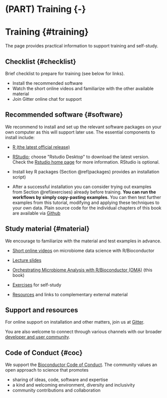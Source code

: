 # (PART) Training {-}

# Training {#training}

<script>
document.addEventListener("click", function (event) {
    if (event.target.classList.contains("rebook-collapse")) {
        event.target.classList.toggle("active");
        var content = event.target.nextElementSibling;
        if (content.style.display === "block") {
            content.style.display = "none";
        } else {
            content.style.display = "block";
        }
    }
})
</script>

<style>
.rebook-collapse {
  background-color: #eee;
  color: #444;
  cursor: pointer;
  padding: 18px;
  width: 100%;
  border: none;
  text-align: left;
  outline: none;
  font-size: 15px;
}

.rebook-content {
  padding: 0 18px;
  display: none;
  overflow: hidden;
  background-color: #f1f1f1;
}
</style>

The page provides practical information to support training and self-study.


## Checklist {#checklist}

Brief checklist to prepare for training (see below for links).

 * Install the recommended software
 * Watch the short online videos and familiarize with the other available material
 * Join Gitter online chat for support


## Recommended software {#software}

We recommend to install and set up the relevant software packages on
your own computer as this will support later use. The essential
components to install include:

* [R (the latest official release)](https://www.r-project.org/) 

* [RStudio](https://www.rstudio.com/products/rstudio/download/);
  choose "Rstudio Desktop" to download the latest version. Check the
  [Rstudio home page](https://www.rstudio.com/) for more
  information. RStudio is optional.

* Install key R packages (Section \@ref(packages) provides an installation script)


* After a successful installation you can consider trying out examples
  from Section \@ref(exercises) already before training. **You can run
  the workflows by simply copy-pasting examples.** You can then test
  further examples from this tutorial, modifying and applying these
  techniques to your own data. Plain source code for the individual chapters of this book are available via [Github](https://github.com/microbiome/OMA/tree/master/R)

## Study material {#material}

We encourage to familiarize with the material and test examples in advance.

 * [Short online videos](https://www.youtube.com/playlist?list=PLjiXAZO27elAJEptP59BN3whVJ61XIkST) on microbiome data science with R/Bioconductor  

 * [Lecture slides](https://microbiome.github.io/)

 * [Orchestrating Microbiome Analysis with R/Bioconductor (OMA)](https://microbiome.github.io/OMA/) (this book)

 * [Exercises](https://microbiome.github.io/OMA/exercises.html) for self-study

 * [Resources](https://microbiome.github.io/OMA/resources.html) and links to complementary external material



## Support and resources

For online support on installation and other matters, join us at
[Gitter](https://gitter.im/microbiome/miaverse?utm_source=badge&utm_medium=badge&utm_campaign=pr-badge&utm_content=badge).

You are also welcome to connect through various channels with our
broader [developer and user community](https://microbiome.github.io).


## Code of Conduct {#coc}

We support the [Bioconductor Code of Conduct](https://bioconductor.github.io/bioc_coc_multilingual/). The community values an open approach to science that promotes 

  - sharing of ideas, code, software and expertise
  - a kind and welcoming environment, diversity and inclusivity
  - community contributions and collaboration


